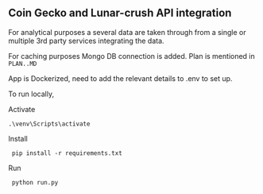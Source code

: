 ## Coin Gecko and Lunar-crush API integration

For analytical purposes a several data are taken through from a single or multiple 3rd party services integrating the
data.

For caching purposes Mongo DB connection is added.
Plan is mentioned in `PLAN..MD`

App is Dockerized, need to add the relevant details to .env to set up.

To run locally,

Activate
```
.\venv\Scripts\activate
```
Install
```
 pip install -r requirements.txt 
 ```
Run
```
 python run.py
 ```

